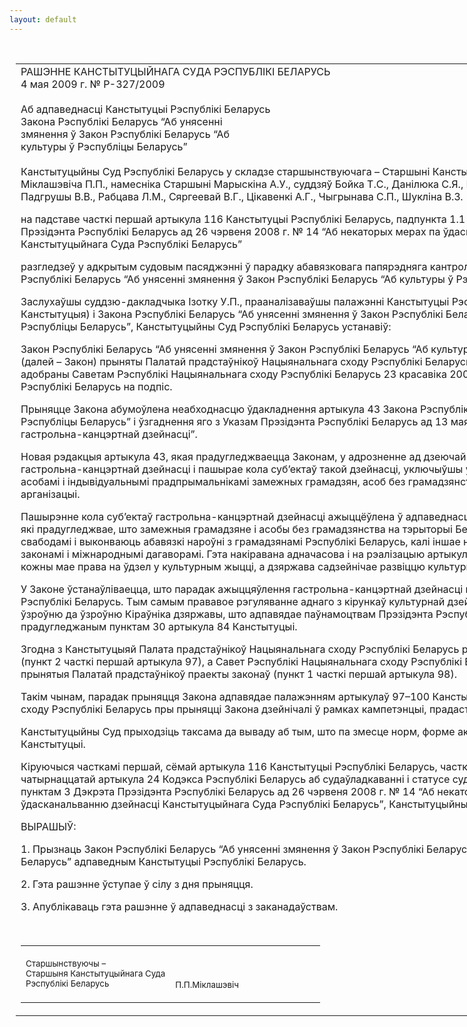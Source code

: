 ```yaml
---
layout: default
---
```


<div style="margin: 0px auto; width: 1000px;">

<div id="flag">

 

</div>

<div id="fixedWidth">

<div id="body">

<div id="columnSpanned">

<div id="content" style="margin: 10px">

<table>
<colgroup>
<col style="width: 100%" />
</colgroup>
<tbody>
<tr class="odd">
<td><div data-align="center" style="text-transform: uppercase;">
Рашэнне Канстытуцыйнага Суда Рэспублікі Беларусь
</div>
<div data-align="center">
4 мая 2009 г. № Р-327/2009
</div>
<div data-align="left" style="width: 400px; margin-top: 20px; margin-bottom: 20px;">
Аб адпаведнасці Канстытуцыі Рэспублікі Беларусь Закона Рэспублікі Беларусь “Аб унясенні змянення ў Закон Рэспублікі Беларусь “Аб культуры ў Рэспубліцы Беларусь”
</div>
<p>Канстытуцыйны Суд Рэспублікі Беларусь у складзе старшынствуючага – Старшыні Канстытуцыйнага Суда Міклашэвіча П.П., намесніка Старшыні Марыскіна А.У., суддзяў Бойка Т.С., Данілюка С.Я., Ізоткі У.П., Козыравай Л.Р., Падгрушы В.В., Рабцава Л.М., Сяргеевай В.Г., Цікавенкі А.Г., Чыгрынава С.П., Шукліна В.З.</p>
<p>на падставе часткі першай артыкула 116 Канстытуцыі Рэспублікі Беларусь, падпункта 1.1 пункта 1 і пункта 3 Дэкрэта Прэзідэнта Рэспублікі Беларусь ад 26 чэрвеня 2008 г. № 14 “Аб некаторых мерах па ўдасканальванню дзейнасці Канстытуцыйнага Суда Рэспублікі Беларусь”</p>
<p>разгледзеў у адкрытым судовым пасяджэнні ў парадку абавязковага папярэдняга кантролю канстытуцыйнасць Закона Рэспублікі Беларусь “Аб унясенні змянення ў Закон Рэспублікі Беларусь “Аб культуры ў Рэспубліцы Беларусь”.</p>
<p>Заслухаўшы суддзю-дакладчыка Ізотку У.П., прааналізаваўшы палажэнні Канстытуцыі Рэспублікі Беларусь (далей – Канстытуцыя) і Закона Рэспублікі Беларусь “Аб унясенні змянення ў Закон Рэспублікі Беларусь “Аб культуры ў Рэспубліцы Беларусь”, Канстытуцыйны Суд Рэспублікі Беларусь устанавіў:</p>
<p>Закон Рэспублікі Беларусь “Аб унясенні змянення ў Закон Рэспублікі Беларусь “Аб культуры ў Рэспубліцы Беларусь” (далей – Закон) прыняты Палатай прадстаўнікоў Нацыянальнага сходу Рэспублікі Беларусь 2 красавіка 2009 г., адобраны Саветам Рэспублікі Нацыянальнага сходу Рэспублікі Беларусь 23 красавіка 2009 г. і прадстаўлены Прэзідэнту Рэспублікі Беларусь на подпіс.</p>
<p>Прыняцце Закона абумоўлена неабходнасцю ўдакладнення артыкула 43 Закона Рэспублікі Беларусь “Аб культуры ў Рэспубліцы Беларусь” і ўзгаднення яго з Указам Прэзідэнта Рэспублікі Беларусь ад 13 мая 2008 г. № 259 “Аб арганізацыі гастрольна-канцэртнай дзейнасці”.</p>
<p>Новая рэдакцыя артыкула 43, якая прадугледжваецца Законам, у адрозненне ад дзеючай змяшчае вызначэнне гастрольна-канцэртнай дзейнасці і пашырае кола суб’ектаў такой дзейнасці, уключыўшы ў яго разам з юрыдычнымі асобамі і індывідуальнымі прадпрымальнікамі замежных грамадзян, асоб без грамадзянства, замежныя і міжнародныя арганізацыі.</p>
<p>Пашырэнне кола суб’ектаў гастрольна-канцэртнай дзейнасці ажыццёўлена ў адпаведнасці з артыкулам 11 Канстытуцыі, які прадугледжвае, што замежныя грамадзяне і асобы без грамадзянства на тэрыторыі Беларусі карыстаюцца правамі і свабодамі і выконваюць абавязкі нароўні з грамадзянамі Рэспублікі Беларусь, калі іншае не вызначана Канстытуцыяй, законамі і міжнароднымі дагаворамі. Гэта накіравана адначасова і на рэалізацыю артыкула 51 Канстытуцыі, згодна з якім кожны мае права на ўдзел у культурным жыцці, а дзяржава садзейнічае развіццю культуры.</p>
<p>У Законе ўстанаўліваецца, што парадак ажыццяўлення гастрольна-канцэртнай дзейнасці вызначаецца Прэзідэнтам Рэспублікі Беларусь. Тым самым прававое рэгуляванне аднаго з кірункаў культурнай дзейнасці павышаецца з урадавага ўзроўню да ўзроўню Кіраўніка дзяржавы, што <span>адпавядае паўнамоцтвам Прэзідэнта Рэспублікі Беларусь, прадугледжаным пунктам 30 артыкула 84 Канстытуцыі.</span></p>
<p>Згодна з Канстытуцыяй Палата прадстаўнікоў Нацыянальнага сходу Рэспублікі Беларусь разглядае праекты законаў (пункт 2 часткі першай артыкула 97), а Савет Рэспублікі Нацыянальнага сходу Рэспублікі Беларусь адабрае або адхіляе прынятыя Палатай прадстаўнікоў праекты законаў (пункт 1 часткі першай артыкула 98).</p>
<p>Такім чынам, парадак прыняцця Закона адпавядае палажэнням артыкулаў 97–100 Канстытуцыі. Палаты Нацыянальнага сходу Рэспублікі Беларусь пры прыняцці Закона дзейнічалі ў рамках кампетэнцыі, прадастаўленай ім Канстытуцыяй.</p>
<p>Канстытуцыйны Суд прыходзіць таксама да вываду аб тым, што па змесце норм, форме акта Закон не супярэчыць Канстытуцыі.</p>
<p>Кіруючыся часткамі першай, сёмай артыкула 116 Канстытуцыі Рэспублікі Беларусь, часткамі восьмай, трынаццатай, чатырнаццатай артыкула 24 Кодэкса Рэспублікі Беларусь аб судаўладкаванні і статусе суддзяў, падпунктам 1.1 пункта 1 і пунктам 3 Дэкрэта Прэзідэнта Рэспублікі Беларусь ад 26 чэрвеня 2008 г. № 14 “Аб некаторых мерах па ўдасканальванню дзейнасці Канстытуцыйнага Суда Рэспублікі Беларусь”, Канстытуцыйны Суд Рэспублікі Беларусь </p>
<p>ВЫРАШЫЎ: </p>
<p>1. Прызнаць Закон Рэспублікі Беларусь “Аб унясенні змянення ў Закон Рэспублікі Беларусь “Аб культуры ў Рэспубліцы Беларусь” адпаведным Канстытуцыі Рэспублікі Беларусь.</p>
<p>2. Гэта рашэнне ўступае ў сілу з дня прыняцця.</p>
<p>3. Апублікаваць гэта рашэнне ў адпаведнасці з заканадаўствам.</p>
<p> </p>
<table>
<colgroup>
<col style="width: 50%" />
<col style="width: 50%" />
</colgroup>
<tbody>
<tr class="odd">
<td><p><span style="font-size: 10pt">Старшынствуючы –<br />
Старшыня Канстытуцыйнага Суда<br />
Рэспублікі Беларусь</span></p></td>
<td><p> </p>
<p><span style="font-size: 10pt">П.П.Міклашэвіч</span></p></td>
</tr>
</tbody>
</table></td>
</tr>
</tbody>
</table>

</div>

<div class="terminator">

 

</div>

</div>

</div>

</div>

</div>
